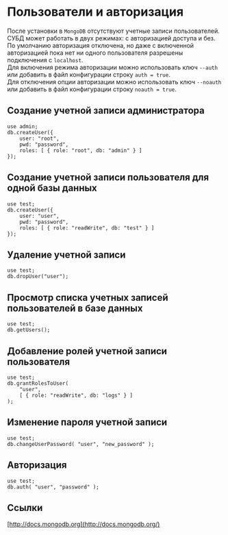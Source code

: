 # Пользователи и авторизация

После установки в `MongoDB` отсутствуют учетные записи пользователей. СУБД может работать в двух режимах: с авторизацией доступа и без. По умолчанию авторизация отключена, но даже с включенной авторизацией пока нет ни одного пользователя разрешены подключения с `localhost`.  
Для включения режима авторизации можно использовать ключ `--auth` или добавить в файл конфигурации строку `auth = true`.  
Для отключения опции авторизации можно использовать ключ `--noauth` или добавить в файл конфигурации строку `noauth = true`.

## Создание учетной записи администратора

```text
use admin;
db.createUser({
    user: "root",
    pwd: "password",
    roles: [ { role: "root", db: "admin" } ]
});
```

## Создание учетной записи пользователя для одной базы данных

```text
use test;
db.createUser({
    user: "user",
    pwd: "password",
    roles: [ { role: "readWrite", db: "test" } ]
});
```

## Удаление учетной записи

```text
use test;
db.dropUser("user");
```

## Просмотр списка учетных записей пользователей в базе данных

```text
use test;
db.getUsers();
```

## Добавление ролей учетной записи пользователя

```text
use test;
db.grantRolesToUser(
    "user",
    [ { role: "readWrite", db: "logs" } ]
); 
```

## Изменение пароля учетной записи

```text
use test;
db.changeUserPassword( "user", "new_password" );
```

## Авторизация

```text
use test;
db.auth( "user", "password" );
```

## Ссылки

[http://docs.mongodb.org](http://docs.mongodb.org/)

